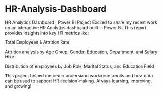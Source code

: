 # HR-Analysis-Dashboard
HR Analytics Dashboard | Power BI Project
Excited to share my recent work on an interactive HR Analytics dashboard built in Power BI.
This report provides insights into key HR metrics like:

Total Employees & Attrition Rate

Attrition analysis by Age Group, Gender, Education, Department, and Salary Hike

Distribution of employees by Job Role, Marital Status, and Education Field


This project helped me better understand workforce trends and how data can be used to support HR decision-making.
Always learning, improving, and growing!
